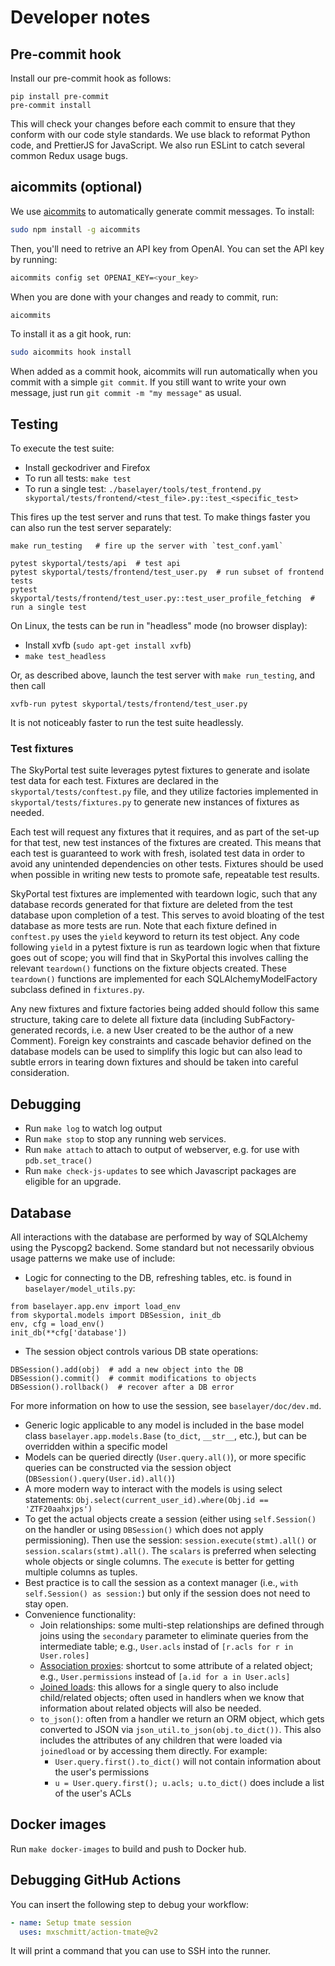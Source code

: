 # Developer notes

## Pre-commit hook

Install our pre-commit hook as follows:

```
pip install pre-commit
pre-commit install
```

This will check your changes before each commit to ensure that they
conform with our code style standards. We use black to reformat Python
code, and PrettierJS for JavaScript. We also run ESLint to catch
several common Redux usage bugs.

## aicommits (optional)

We use [aicommits](https://github.com/Nutlope/aicommits) to automatically generate commit messages. To install:

```bash
sudo npm install -g aicommits
```

Then, you'll need to retrive an API key from OpenAI. You can set the API key by running:

```bash
aicommits config set OPENAI_KEY=<your_key>
```

When you are done with your changes and ready to commit, run:

```bash
aicommits
```

To install it as a git hook, run:

```bash
sudo aicommits hook install
```

When added as a commit hook, aicommits will run automatically when you commit with a simple `git commit`. If you still want to write your own message, just run `git commit -m "my message"` as usual.

## Testing

To execute the test suite:

- Install geckodriver and Firefox
- To run all tests: `make test`
- To run a single test: `./baselayer/tools/test_frontend.py skyportal/tests/frontend/<test_file>.py::test_<specific_test>`

This fires up the test server and runs that test. To make things
faster you can also run the test server separately:

```
make run_testing   # fire up the server with `test_conf.yaml`

pytest skyportal/tests/api  # test api
pytest skyportal/tests/frontend/test_user.py  # run subset of frontend tests
pytest skyportal/tests/frontend/test_user.py::test_user_profile_fetching  # run a single test
```

On Linux, the tests can be run in "headless" mode (no browser display):

- Install xvfb (`sudo apt-get install xvfb`)
- `make test_headless`

Or, as described above, launch the test server with `make run_testing`, and then call

```
xvfb-run pytest skyportal/tests/frontend/test_user.py
```

It is not noticeably faster to run the test suite headlessly.

### Test fixtures

The SkyPortal test suite leverages pytest fixtures to generate and isolate test data for each test. Fixtures are declared in the `skyportal/tests/conftest.py` file, and they utilize factories implemented in `skyportal/tests/fixtures.py` to generate new instances of fixtures as needed.

Each test will request any fixtures that it requires, and as part of the set-up for that test, new test instances of the fixtures are created. This means that each test is guaranteed to work with fresh, isolated test data in order to avoid any unintended dependencies on other tests. Fixtures should be used when possible in writing new tests to promote safe, repeatable test results.

SkyPortal test fixtures are implemented with teardown logic, such that any database records generated for that fixture are deleted from the test database upon completion of a test. This serves to avoid bloating of the test database as more tests are run. Note that each fixture defined in `conftest.py` uses the `yield` keyword to return its test object. Any code following `yield` in a pytest fixture is run as teardown logic when that fixture goes out of scope; you will find that in SkyPortal this involves calling the relevant `teardown()` functions on the fixture objects created. These `teardown()` functions are implemented for each SQLAlchemyModelFactory subclass defined in `fixtures.py`.

Any new fixtures and fixture factories being added should follow this same structure, taking care to delete all fixture data (including SubFactory-generated records, i.e. a new User created to be the author of a new Comment). Foreign key constraints and cascade behavior defined on the database models can be used to simplify this logic but can also lead to subtle errors in tearing down fixtures and should be taken into careful consideration.

## Debugging

- Run `make log` to watch log output
- Run `make stop` to stop any running web services.
- Run `make attach` to attach to output of webserver, e.g. for use with `pdb.set_trace()`
- Run `make check-js-updates` to see which Javascript packages are eligible for an upgrade.

## Database

All interactions with the database are performed by way of SQLAlchemy using the
Pyscopg2 backend. Some standard but not necessarily obvious usage patterns we
make use of include:

- Logic for connecting to the DB, refreshing tables, etc. is found in `baselayer/model_utils.py`:

```
from baselayer.app.env import load_env
from skyportal.models import DBSession, init_db
env, cfg = load_env()
init_db(**cfg['database'])
```

- The session object controls various DB state operations:

```
DBSession().add(obj)  # add a new object into the DB
DBSession().commit()  # commit modifications to objects
DBSession().rollback()  # recover after a DB error
```
For more information on how to use the session, see `baselayer/doc/dev.md`.


- Generic logic applicable to any model is included in the base model class `baselayer.app.models.Base` (`to_dict`, `__str__`, etc.), but can be overridden within a specific model
- Models can be queried directly (`User.query.all()`), or more specific queries can be constructed via the session object (`DBSession().query(User.id).all()`)
- A more modern way to interact with the models is using select statements: `Obj.select(current_user_id).where(Obj.id == 'ZTF20aahxjps')`
- To get the actual objects create a session (either using `self.Session()` on the handler or using `DBSession()` which does not apply permissioning).
  Then use the session: `session.execute(stmt).all()` or `session.scalars(stmt).all()`. The `scalars` is preferred when selecting whole objects or single columns.
  The `execute` is better for getting multiple columns as tuples.
- Best practice is to call the session as a context manager (i.e., `with self.Session() as session:`) but only if the session does not need to stay open.
- Convenience functionality:
  - Join relationships: some multi-step relationships are defined through joins using the `secondary` parameter to eliminate queries from the intermediate table; e.g., `User.acls` instad of `[r.acls for r in User.roles]`
  - [Association proxies](http://docs.sqlalchemy.org/en/latest/orm/extensions/associationproxy.html): shortcut to some attribute of a related object; e.g., `User.permissions` instead of `[a.id for a in User.acls]`
  - [Joined loads](http://docs.sqlalchemy.org/en/latest/orm/loading_relationships.html): this allows for a single query to also include child/related objects; often used in handlers when we know that information about related objects will also be needed.
  - `to_json()`: often from a handler we return an ORM object, which gets converted to JSON via `json_util.to_json(obj.to_dict())`. This also includes the attributes of any children that were loaded via `joinedload` or by accessing them directly. For example:
    - `User.query.first().to_dict()` will not contain information about the user's permissions
    - `u = User.query.first(); u.acls; u.to_dict()` does include a list of the user's ACLs

## Docker images

Run `make docker-images` to build and push to Docker hub.

## Debugging GitHub Actions

You can insert the following step to debug your workflow:

```yaml
- name: Setup tmate session
  uses: mxschmitt/action-tmate@v2
```

It will print a command that you can use to SSH into the runner.

